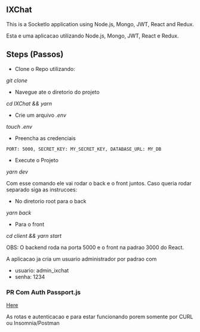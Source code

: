 ## IXChat

This is a SocketIo application using Node.js, Mongo, JWT, React and Redux. 

Esta e uma aplicacao utilizando Node.js, Mongo, JWT, React e Redux.

## Steps (Passos)

- Clone o Repo utilizando: 

_git clone_

- Navegue ate o diretorio do projeto

_cd IXChat && yarn_

- Crie um arquivo _.env_

_touch .env_

- Preencha as credenciais 

``PORT: 5000, SECRET_KEY: MY_SECRET_KEY, DATABASE_URL: MY_DB``

- Execute o Projeto

_yarn dev_

Com esse comando ele vai rodar o back e o front juntos. Caso queria rodar separado siga as instrucoes:

- No diretorio root para o back

_yarn back_

- Para o front

_cd client && yarn start_

OBS: O backend roda na porta 5000 e o front na padrao 3000 do React.

A aplicacao ja cria um usuario administrador por padrao com 
 - usuario: admin_ixchat
 - senha: 1234

### PR Com Auth Passport.js
[Here](https://github.com/GabrielAccessmentSources/IXChat/pull/7)

As rotas e autenticacao e para estar funcionando porem somente por CURL ou Insomnia/Postman